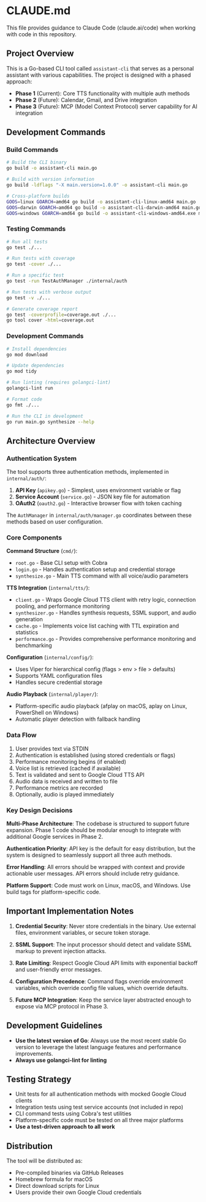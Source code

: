# CLAUDE.md

This file provides guidance to Claude Code (claude.ai/code) when working with code in this repository.

## Project Overview

This is a Go-based CLI tool called `assistant-cli` that serves as a personal assistant with various capabilities. The project is designed with a phased approach:

- **Phase 1** (Current): Core TTS functionality with multiple auth methods
- **Phase 2** (Future): Calendar, Gmail, and Drive integration
- **Phase 3** (Future): MCP (Model Context Protocol) server capability for AI integration

## Development Commands

### Build Commands
```bash
# Build the CLI binary
go build -o assistant-cli main.go

# Build with version information
go build -ldflags "-X main.version=1.0.0" -o assistant-cli main.go

# Cross-platform builds
GOOS=linux GOARCH=amd64 go build -o assistant-cli-linux-amd64 main.go
GOOS=darwin GOARCH=amd64 go build -o assistant-cli-darwin-amd64 main.go
GOOS=windows GOARCH=amd64 go build -o assistant-cli-windows-amd64.exe main.go
```

### Testing Commands
```bash
# Run all tests
go test ./...

# Run tests with coverage
go test -cover ./...

# Run a specific test
go test -run TestAuthManager ./internal/auth

# Run tests with verbose output
go test -v ./...

# Generate coverage report
go test -coverprofile=coverage.out ./...
go tool cover -html=coverage.out
```

### Development Commands
```bash
# Install dependencies
go mod download

# Update dependencies
go mod tidy

# Run linting (requires golangci-lint)
golangci-lint run

# Format code
go fmt ./...

# Run the CLI in development
go run main.go synthesize --help
```

## Architecture Overview

### Authentication System
The tool supports three authentication methods, implemented in `internal/auth/`:
1. **API Key** (`apikey.go`) - Simplest, uses environment variable or flag
2. **Service Account** (`service.go`) - JSON key file for automation
3. **OAuth2** (`oauth2.go`) - Interactive browser flow with token caching

The `AuthManager` in `internal/auth/manager.go` coordinates between these methods based on user configuration.

### Core Components

**Command Structure** (`cmd/`):
- `root.go` - Base CLI setup with Cobra
- `login.go` - Handles authentication setup and credential storage
- `synthesize.go` - Main TTS command with all voice/audio parameters

**TTS Integration** (`internal/tts/`):
- `client.go` - Wraps Google Cloud TTS client with retry logic, connection pooling, and performance monitoring
- `synthesizer.go` - Handles synthesis requests, SSML support, and audio generation
- `cache.go` - Implements voice list caching with TTL expiration and statistics
- `performance.go` - Provides comprehensive performance monitoring and benchmarking

**Configuration** (`internal/config/`):
- Uses Viper for hierarchical config (flags > env > file > defaults)
- Supports YAML configuration files
- Handles secure credential storage

**Audio Playback** (`internal/player/`):
- Platform-specific audio playback (afplay on macOS, aplay on Linux, PowerShell on Windows)
- Automatic player detection with fallback handling

### Data Flow
1. User provides text via STDIN
2. Authentication is established (using stored credentials or flags)
3. Performance monitoring begins (if enabled)
4. Voice list is retrieved (cached if available)
5. Text is validated and sent to Google Cloud TTS API
6. Audio data is received and written to file
7. Performance metrics are recorded
8. Optionally, audio is played immediately

### Key Design Decisions

**Multi-Phase Architecture**: The codebase is structured to support future expansion. Phase 1 code should be modular enough to integrate with additional Google services in Phase 2.

**Authentication Priority**: API key is the default for easy distribution, but the system is designed to seamlessly support all three auth methods.

**Error Handling**: All errors should be wrapped with context and provide actionable user messages. API errors should include retry guidance.

**Platform Support**: Code must work on Linux, macOS, and Windows. Use build tags for platform-specific code.

## Important Implementation Notes

1. **Credential Security**: Never store credentials in the binary. Use external files, environment variables, or secure token storage.

2. **SSML Support**: The input processor should detect and validate SSML markup to prevent injection attacks.

3. **Rate Limiting**: Respect Google Cloud API limits with exponential backoff and user-friendly error messages.

4. **Configuration Precedence**: Command flags override environment variables, which override config file values, which override defaults.

5. **Future MCP Integration**: Keep the service layer abstracted enough to expose via MCP protocol in Phase 3.

## Development Guidelines

- **Use the latest version of Go**: Always use the most recent stable Go version to leverage the latest language features and performance improvements.
- **Always use golangci-lint for linting**

## Testing Strategy

- Unit tests for all authentication methods with mocked Google Cloud clients
- Integration tests using test service accounts (not included in repo)
- CLI command tests using Cobra's test utilities
- Platform-specific code must be tested on all three major platforms
- **Use a test-driven approach to all work**

## Distribution

The tool will be distributed as:
- Pre-compiled binaries via GitHub Releases
- Homebrew formula for macOS
- Direct download scripts for Linux
- Users provide their own Google Cloud credentials